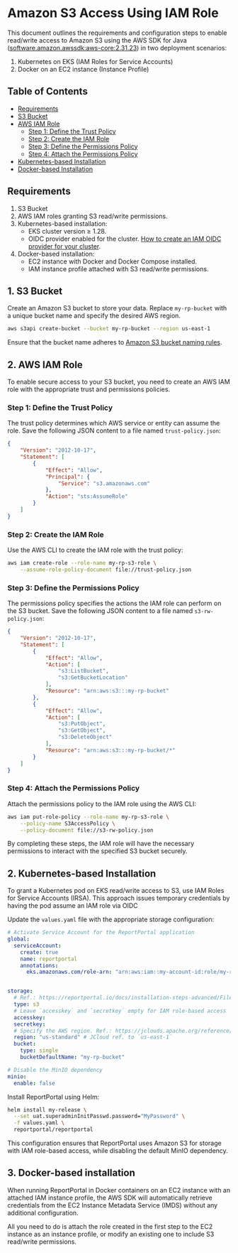 # Amazon S3 Access Using IAM Role

This document outlines the requirements and configuration steps to enable read/write access to Amazon S3 using the AWS SDK for Java ([software.amazon.awssdk:aws-core:2.31.23](https://sdk.amazonaws.com/java/api/latest/software/amazon/awssdk/auth/credentials/DefaultCredentialsProvider.html)) in two deployment scenarios:

1. Kubernetes on EKS (IAM Roles for Service Accounts)
2. Docker on an EC2 instance (Instance Profile)

## Table of Contents

- [Requirements](#requirements)
- [S3 Bucket](#1-s3-bucket)
- [AWS IAM Role](#2-aws-iam-role)
  - [Step 1: Define the Trust Policy](#step-1-define-the-trust-policy)
  - [Step 2: Create the IAM Role](#step-2-create-the-iam-role)
  - [Step 3: Define the Permissions Policy](#step-3-define-the-permissions-policy)
  - [Step 4: Attach the Permissions Policy](#step-4-attach-the-permissions-policy)
- [Kubernetes-based Installation](#2-kubernetes-based-installation)
- [Docker-based Installation](#3-docker-based-installation)


## Requirements
1. S3 Bucket
2. AWS IAM roles granting S3 read/write permissions.
3. Kubernetes-based installation:
    - EKS cluster version ≥ 1.28.
    - OIDC provider enabled for the cluster. [How to create an IAM OIDC provider for your cluster](https://docs.aws.amazon.com/eks/latest/userguide/enable-iam-roles-for-service-accounts.html).
4. Docker-based installation:
    - EC2 instance with Docker and Docker Compose installed.
    - IAM instance profile attached with S3 read/write permissions.

## 1. S3 Bucket

Create an Amazon S3 bucket to store your data. Replace `my-rp-bucket` with a unique bucket name and specify the desired AWS region.

```bash
aws s3api create-bucket --bucket my-rp-bucket --region us-east-1
```

Ensure that the bucket name adheres to [Amazon S3 bucket naming rules](https://docs.aws.amazon.com/AmazonS3/latest/userguide/bucketnamingrules.html).

## 2. AWS IAM Role

To enable secure access to your S3 bucket, you need to create an AWS IAM role with the appropriate trust and permissions policies.

### Step 1: Define the Trust Policy

The trust policy determines which AWS service or entity can assume the role. Save the following JSON content to a file named `trust-policy.json`:

```json
{
    "Version": "2012-10-17",
    "Statement": [
        {
            "Effect": "Allow",
            "Principal": {
                "Service": "s3.amazonaws.com"
            },
            "Action": "sts:AssumeRole"
        }
    ]
}
```

### Step 2: Create the IAM Role

Use the AWS CLI to create the IAM role with the trust policy:

```bash
aws iam create-role --role-name my-rp-s3-role \
    --assume-role-policy-document file://trust-policy.json
```

### Step 3: Define the Permissions Policy

The permissions policy specifies the actions the IAM role can perform on the S3 bucket. Save the following JSON content to a file named `s3-rw-policy.json`:

```json
{
    "Version": "2012-10-17",
    "Statement": [
        {
            "Effect": "Allow",
            "Action": [
                "s3:ListBucket",
                "s3:GetBucketLocation"
            ],
            "Resource": "arn:aws:s3:::my-rp-bucket"
        },
        {
            "Effect": "Allow",
            "Action": [
                "s3:PutObject",
                "s3:GetObject",
                "s3:DeleteObject"
            ],
            "Resource": "arn:aws:s3:::my-rp-bucket/*"
        }
    ]
}
```

### Step 4: Attach the Permissions Policy

Attach the permissions policy to the IAM role using the AWS CLI:

```bash
aws iam put-role-policy --role-name my-rp-s3-role \
    --policy-name S3AccessPolicy \
    --policy-document file://s3-rw-policy.json
```

By completing these steps, the IAM role will have the necessary permissions to interact with the specified S3 bucket securely.

## 2. Kubernetes-based Installation

To grant a Kubernetes pod on EKS read/write access to S3, use IAM Roles for Service Accounts (IRSA). This approach issues temporary credentials by having the pod assume an IAM role via OIDC

Update the `values.yaml` file with the appropriate storage configuration:

```yaml
# Activate Service Account for the ReportPortal application
global:
  serviceAccount:
    create: true
    name: reportportal
    annotations:
      eks.amazonaws.com/role-arn: "arn:aws:iam::my-account-id:role/my-rp-s3-role"


storage:
  # Ref.: https://reportportal.io/docs/installation-steps-advanced/FileStorageOptions
  type: s3
  # Leave `accesskey` and `secretkey` empty for IAM role-based access
  accesskey:
  secretkey:
  # Specify the AWS region. Ref.: https://jclouds.apache.org/reference/javadoc/2.6.x/org/jclouds/aws/domain/Region.html
  region: "us-standard" # JCloud ref. to `us-east-1`
  bucket:
    type: single
    bucketDefaultName: "my-rp-bucket"

# Disable the MinIO dependency
minio:
  enable: false
```

Install ReportPortal using Helm:

```bash
helm install my-release \
  --set uat.superadminInitPasswd.password="MyPassword" \
  -f values.yaml \
  reportportal/reportportal
```

This configuration ensures that ReportPortal uses Amazon S3 for storage with IAM role-based access, while disabling the default MinIO dependency.

## 3. Docker-based installation

When running ReportPortal in Docker containers on an EC2 instance with an attached IAM instance profile, the AWS SDK will automatically retrieve credentials from the EC2 Instance Metadata Service (IMDS) without any additional configuration.

All you need to do is attach the role created in the first step to the EC2 instance as an instance profile, or modify an existing one to include S3 read/write permissions.
